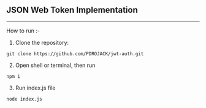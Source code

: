 ## JSON Web Token Implementation

---

How to run :-

1. Clone the repository: 
```
git clone https://github.com/PDROJACK/jwt-auth.git
```
2. Open shell or terminal, then run
```
npm i
```
3. Run index.js file
```
node index.js
```
